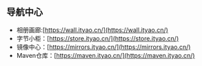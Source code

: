 ## 导航中心
- 相册画廊:[https://wall.ityao.cn/](https://wall.ityao.cn/)
- 字节小柜：[https://store.ityao.cn/](https://store.ityao.cn/)
- 镜像中心：[https://mirrors.ityao.cn/](https://mirrors.ityao.cn/)
- Maven仓库：[https://maven.ityao.cn/](https://maven.ityao.cn/)